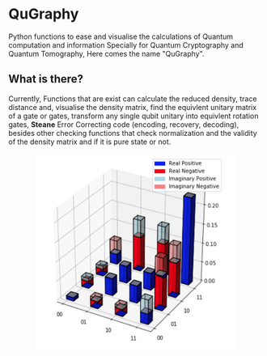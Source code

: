 # QuGraphy
Python functions to ease and visualise the calculations of Quantum computation and information Specially for Quantum Cryptography and Quantum Tomography, Here comes the name "QuGraphy".

## What is there?
Currently, Functions that are exist can calculate the reduced density, trace distance and, visualise the density matrix, find the equivlent unitary matrix of a gate or gates, transform any single qubit unitary into equivlent rotation gates, **Steane** Error Correcting code (encoding, recovery, decoding), besides other checking functions that check normalization and the validity of the density matrix and if it is pure state or not.
<div style="text-align:center"><img src="images/density_visualization_sample.png" width="400" /></div>
